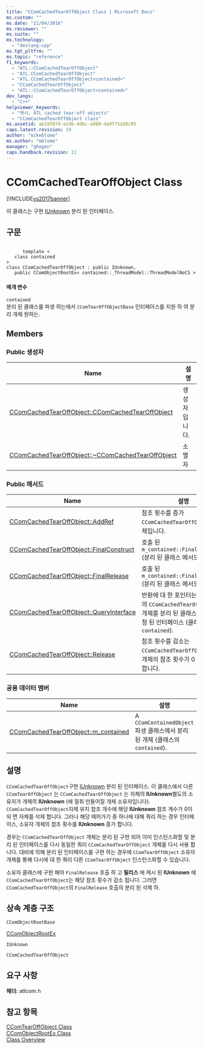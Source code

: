 ```yaml
---
title: "CComCachedTearOffObject Class | Microsoft Docs"
ms.custom: ""
ms.date: "11/04/2016"
ms.reviewer: ""
ms.suite: ""
ms.technology: 
  - "devlang-cpp"
ms.tgt_pltfrm: ""
ms.topic: "reference"
f1_keywords: 
  - "ATL::CComCachedTearOffObject"
  - "ATL.CComCachedTearOffObject"
  - "ATL.CComCachedTearOffObject<contained>"
  - "CComCachedTearOffObject"
  - "ATL::CComCachedTearOffObject<contained>"
dev_langs: 
  - "C++"
helpviewer_keywords: 
  - "캐시, ATL cached tear-off objects"
  - "CComCachedTearOffObject class"
ms.assetid: ae19507d-a1de-4dbc-a988-da9f75a50c95
caps.latest.revision: 19
author: "mikeblome"
ms.author: "mblome"
manager: "ghogen"
caps.handback.revision: 22
---
```

# CComCachedTearOffObject Class
[!INCLUDE[vs2017banner](../../assembler/inline/includes/vs2017banner.md)]

이 클래스는 구현  [IUnknown](http://msdn.microsoft.com/library/windows/desktop/ms680509) 분리 된 인터페이스.  
  
## 구문  
  
```  
  
      template <  
   class contained  
>  
class CComCachedTearOffObject : public IUnknown,  
   public CComObjectRootEx< contained::_ThreadModel::ThreadModelNoCS >  
```  
  
#### 매개 변수  
 `contained`  
 분리 된 클래스를 파생 하는에서 `CComTearOffObjectBase` 인터페이스를 지원 하 여 분리 개체 원하는.  
  
## Members  
  
### Public 생성자  
  
|Name|설명|  
|----------|--------|  
|[CComCachedTearOffObject::CComCachedTearOffObject](../Topic/CComCachedTearOffObject::CComCachedTearOffObject.md)|생성자입니다.|  
|[CComCachedTearOffObject::~CComCachedTearOffObject](../Topic/CComCachedTearOffObject::~CComCachedTearOffObject.md)|소멸자|  
  
### Public 메서드  
  
|Name|설명|  
|----------|--------|  
|[CComCachedTearOffObject::AddRef](../Topic/CComCachedTearOffObject::AddRef.md)|참조 횟수를 증가 `CComCachedTearOffObject` 개체입니다.|  
|[CComCachedTearOffObject::FinalConstruct](../Topic/CComCachedTearOffObject::FinalConstruct.md)|호출 된 `m_contained::FinalConstruct` \(분리 된 클래스 메서드\).|  
|[CComCachedTearOffObject::FinalRelease](../Topic/CComCachedTearOffObject::FinalRelease.md)|호출 된 `m_contained::FinalRelease` \(분리 된 클래스 메서드\).|  
|[CComCachedTearOffObject::QueryInterface](../Topic/CComCachedTearOffObject::QueryInterface.md)|반환에 대 한 포인터는 `IUnknown` 의 `CComCachedTearOffObject` 개체를 분리 된 클래스에 있는 요청 된 인터페이스 \(클래스 `contained`\).|  
|[CComCachedTearOffObject::Release](../Topic/CComCachedTearOffObject::Release.md)|참조 횟수를 감소는 `CComCachedTearOffObject` 및 개체의 참조 횟수가 0 이면 삭제 합니다.|  
  
### 공용 데이터 멤버  
  
|Name|설명|  
|----------|--------|  
|[CComCachedTearOffObject::m\_contained](../Topic/CComCachedTearOffObject::m_contained.md)|A `CComContainedObject` 파생 클래스에서 분리 된 개체 \(클래스의 `contained`\).|  
  
## 설명  
 `CComCachedTearOffObject`구현  [IUnknown](http://msdn.microsoft.com/library/windows/desktop/ms680509) 분리 된 인터페이스.  이 클래스에서 다른 `CComTearOffObject` 는 `CComCachedTearOffObject` 는 자체의  **IUnknown**별도의 소유자가 개체의  **IUnknown** \(에 절취 만들어질 개체 소유자입니다\).  `CComCachedTearOffObject`자체 유지 참조 개수에 해당  **IUnknown** 참조 계수가 0이 되 면 자체를 삭제 합니다.  그러나 해당 떼어가기 중 하나에 대해 쿼리 하는 경우 인터페이스, 소유자 개체의 참조 횟수를  **IUnknown** 증가 합니다.  
  
 경우는 `CComCachedTearOffObject` 개체는 분리 된 구현 되어 이미 인스턴스화할 및 분리 된 인터페이스를 다시 동일한 쿼리 `CComCachedTearOffObject` 개체를 다시 사용 합니다.  대비에 의해 분리 된 인터페이스를 구현 하는 경우에 `CComTearOffObject` 소유자 개체를 통해 다시에 대 한 쿼리 다른 `CComTearOffObject` 인스턴스화할 수 있습니다.  
  
 소유자 클래스에 구현 해야 `FinalRelease` 호출 하 고  **릴리스** 에 캐시 된  **IUnknown** 에 `CComCachedTearOffObject`는 해당 참조 횟수가 감소 됩니다.  그러면 `CComCachedTearOffObject`의 `FinalRelease` 호출의 분리 된 삭제 하.  
  
## 상속 계층 구조  
 `CComObjectRootBase`  
  
 [CComObjectRootEx](../../atl/reference/ccomobjectrootex-class.md)  
  
 `IUnknown`  
  
 `CComCachedTearOffObject`  
  
## 요구 사항  
 **헤더:**  atlcom.h  
  
## 참고 항목  
 [CComTearOffObject Class](../../atl/reference/ccomtearoffobject-class.md)   
 [CComObjectRootEx Class](../../atl/reference/ccomobjectrootex-class.md)   
 [Class Overview](../../atl/atl-class-overview.md)